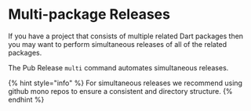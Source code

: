 # Multi-package Releases

If you have a project that consists of multiple related Dart packages then you may want to perform simultaneous releases of all of the related packages.

The Pub Release `multi` command automates simultaneous releases.

{% hint style="info" %}
For simultaneous releases we recommend using github mono repos to ensure a consistent and directory structure.
{% endhint %}

## 

## 

## 





